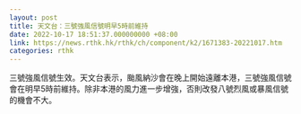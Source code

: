 ```yaml
---
layout: post
title: 天文台：三號強風信號明早5時前維持
date: 2022-10-17 18:51:37.000000000 +08:00
link: https://news.rthk.hk/rthk/ch/component/k2/1671383-20221017.htm
categories: rthk
---
```


三號強風信號生效。天文台表示，颱風納沙會在晚上開始遠離本港，三號強風信號會在明早5時前維持。除非本港的風力進一步增強，否則改發八號烈風或暴風信號的機會不大。
